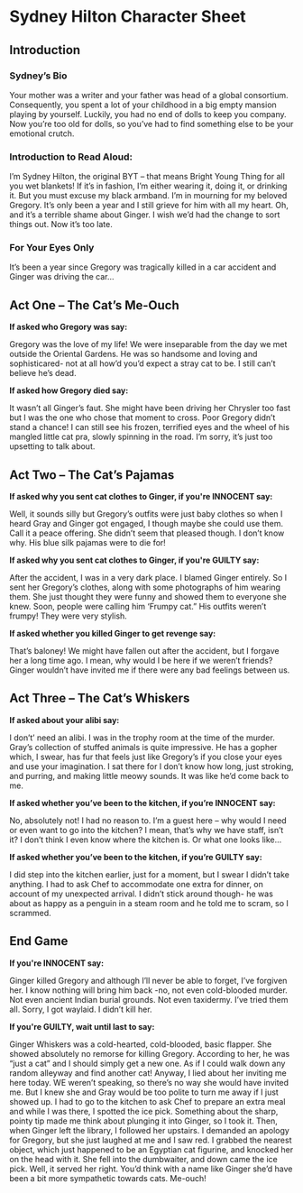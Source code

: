 <h1> Sydney Hilton Character Sheet </h1>

<h2> Introduction </h2>

<h3> Sydney’s Bio </h3>

<p> Your mother was a writer and your father was head of a global consortium. Consequently, you spent a lot of your childhood in a big empty mansion playing by yourself. Luckily, you had no end of dolls to keep you company. Now you’re too old for dolls, so you’ve had to find something else to be your emotional crutch. </p>

<h3> Introduction to Read Aloud: </h3>

<p> I’m Sydney Hilton, the original BYT – that means Bright Young Thing for all you wet blankets! If it’s in fashion, I’m either wearing it, doing it, or drinking it. But you must excuse my black armband. I’m in mourning for my beloved Gregory. It’s only been a year and I still grieve for him with all my heart. Oh, and it’s a terrible shame about Ginger. I wish we’d had the change to sort things out. Now it’s too late. </p>

<h3> For Your Eyes Only </h3>

<p> It’s been a year since Gregory was tragically killed in a car accident and Ginger was driving the car…  </p>


<h2> Act One – The Cat’s Me-Ouch </h2>

__If asked who Gregory was say:__

<p> Gregory was the love of my life! We were inseparable from the day we met outside the Oriental Gardens. He was so handsome and loving and sophisticared- not at all how’d you’d expect a stray cat to be. I still can’t believe he’s dead. </p>

__If asked how Gregory died say:__

<p> It wasn’t all Ginger’s faut. She might have been driving her Chrysler too fast but I was the one who chose that moment to cross. Poor Gregory didn’t stand a chance! I can still see his frozen, terrified eyes and the wheel of his mangled little cat pra, slowly spinning in the road. I’m sorry, it’s just too upsetting to talk about. </p>


<h2> Act Two – The Cat’s Pajamas </h2>

__If asked why you sent cat clothes to Ginger, if you're INNOCENT say:__

<p> Well, it sounds silly but Gregory’s outfits were just baby clothes so when I heard Gray and Ginger got engaged, I though maybe she could use them. Call it a peace offering. She didn’t seem that pleased though. I don’t know why. His blue silk pajamas were to die for!  </p>

__If asked why you sent cat clothes to Ginger, if you're GUILTY say:__

<p> After the accident, I was in a very dark place. I blamed Ginger entirely. So I sent her Gregory’s clothes, along with some photographs of him wearing them. She just thought they were funny and showed them to everyone she knew. Soon, people were calling him ‘Frumpy cat.” His outfits weren’t frumpy! They were very stylish. </p>

__If asked whether you killed Ginger to get revenge say:__

<p> That’s baloney! We might have fallen out after the accident, but I forgave her a long time ago. I mean, why would I be here if we weren’t friends? Ginger wouldn’t have invited me if there were any bad feelings between us. </p>


<h2> Act Three – The Cat’s Whiskers </h2>

__If asked about your alibi say:__

<p> I don’t’ need an alibi. I was in the trophy room at the time of the murder. Gray’s collection of stuffed animals is quite impressive. He has a gopher which, I swear, has fur that feels just like Gregory’s if you close your eyes and use your imagination. I sat there for I don’t know how long, just stroking, and purring, and making little meowy sounds. It was like he’d come back to me. </p>

__If asked whether you’ve been to the kitchen, if you’re INNOCENT say:__
<p>No, absolutely not! I had no reason to. I’m a guest here – why would I need or even want to go into the kitchen? I mean, that’s why we have staff, isn’t it? I don’t think I even know where the kitchen is. Or what one looks like…  </p>
  
__If asked whether you’ve been to the kitchen, if you’re GUILTY say:__
<p>I did step into the kitchen earlier, just for a moment, but I swear I didn’t take anything. I had to ask Chef to accommodate one extra for dinner, on account of my unexpected arrival. I didn’t stick around though- he was about as happy as a penguin in a steam room and he told me to scram, so I scrammed.  </p>


<h2> End Game </h2>

__If you're INNOCENT say:__

<p> Ginger killed Gregory and although I’ll never be able to forget, I’ve forgiven her. I know nothing will bring him back -no, not even cold-blooded murder. Not even ancient Indian burial grounds. Not even taxidermy. I’ve tried them all. Sorry, I got waylaid. I didn’t kill her.  </p>

__If you're GUILTY, wait until last to say:__

<p> Ginger Whiskers was a cold-hearted, cold-blooded, basic flapper. She showed absolutely no remorse for killing Gregory. According to her, he was “just a cat” and I should simply get a new one. As if I could walk down any random alleyway and find another cat! Anyway, I lied about her inviting me here today. WE weren’t speaking, so there’s no way she would have invited me. But I knew she and Gray would be too polite to turn me away if I just showed up. I had to go to the kitchen to ask Chef to prepare an extra meal and while I was there, I spotted the ice pick. Something about the sharp, pointy tip made me think about plunging it into Ginger, so I took it. Then, when Ginger left the library, I followed her upstairs. I demanded an apology for Gregory, but she just laughed at me and I saw red. I grabbed the nearest object, which just happened to be an Egyptian cat figurine, and knocked her on the head with it. She fell into the dumbwaiter, and down came the ice pick. Well, it served her right. You’d think with a name like Ginger she’d have been a bit more sympathetic towards cats. Me-ouch!  </p>


